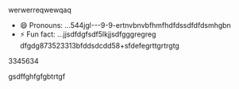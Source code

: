werwerreqwewqaq
- 😄 Pronouns: ...544jgl---9-9-ertnvbnvbfhmfhdfdssdfdfdsmhgbn
- ⚡ Fun fact: ...jjsdfdgfsdf5lkjjsdfgggregreg
dfgdg873523313bfddsdcdd58+sfdefegrttgrtrgtg
<!---9thththgrdfdfdfefwwewesxxx
werevexe/werevexe is a ✨ special ✨ repository because its `README.md` (this file) appears on your GistHub pfdrdrfrofile.123747445zasdasascerggtererxxzccx62tyhfdgdfdfg
You can click the Preview link to take a look at your changes.26633tgt
--->3345634
gsdffghfgfgbtrtgf
